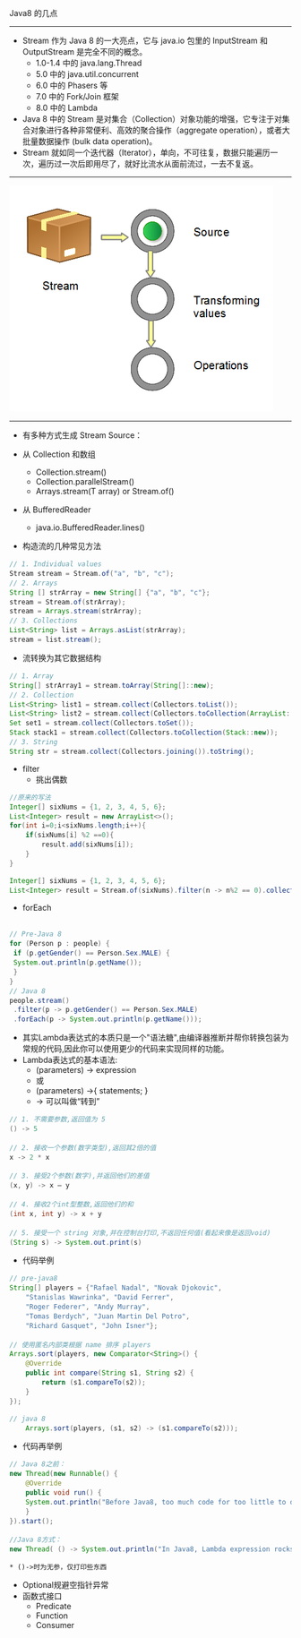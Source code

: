 Java8 的几点
*********
* Stream 作为 Java 8 的一大亮点，它与 java.io 包里的 InputStream 和 OutputStream 是完全不同的概念。
   * 1.0-1.4 中的 java.lang.Thread
   * 5.0 中的 java.util.concurrent
   * 6.0 中的 Phasers 等
   * 7.0 中的 Fork/Join 框架
   * 8.0 中的 Lambda
* Java 8 中的 Stream 是对集合（Collection）对象功能的增强，它专注于对集合对象进行各种非常便利、高效的聚合操作（aggregate operation），或者大批量数据操作 (bulk data operation)。
* Stream 就如同一个迭代器（Iterator），单向，不可往复，数据只能遍历一次，遍历过一次后即用尽了，就好比流水从面前流过，一去不复返。
-----

![Stream原理](img001.png "Stream原理")

----
* 有多种方式生成 Stream Source：

* 从 Collection 和数组
   * Collection.stream()
    * Collection.parallelStream()
    * Arrays.stream(T array) or Stream.of()
* 从 BufferedReader
   * java.io.BufferedReader.lines()

* 构造流的几种常见方法
```java
// 1. Individual values
Stream stream = Stream.of("a", "b", "c");
// 2. Arrays
String [] strArray = new String[] {"a", "b", "c"};
stream = Stream.of(strArray);
stream = Arrays.stream(strArray);
// 3. Collections
List<String> list = Arrays.asList(strArray);
stream = list.stream();
```

* 流转换为其它数据结构
```java
// 1. Array
String[] strArray1 = stream.toArray(String[]::new);
// 2. Collection
List<String> list1 = stream.collect(Collectors.toList());
List<String> list2 = stream.collect(Collectors.toCollection(ArrayList::new));
Set set1 = stream.collect(Collectors.toSet());
Stack stack1 = stream.collect(Collectors.toCollection(Stack::new));
// 3. String
String str = stream.collect(Collectors.joining()).toString();
```
* filter
    * 挑出偶数
```java
//原来的写法
Integer[] sixNums = {1, 2, 3, 4, 5, 6};
List<Integer> result = new ArrayList<>();
for(int i=0;i<sixNums.length;i++){
    if(sixNums[i] %2 ==0){
        result.add(sixNums[i]);
    }
}
```
```java
Integer[] sixNums = {1, 2, 3, 4, 5, 6};
List<Integer> result = Stream.of(sixNums).filter(n -> n%2 == 0).collect(Collectors.toList();
```
* forEach

```java

// Pre-Java 8
for (Person p : people) {
 if (p.getGender() == Person.Sex.MALE) {
 System.out.println(p.getName());
 }
} 
// Java 8
people.stream()
 .filter(p -> p.getGender() == Person.Sex.MALE)
 .forEach(p -> System.out.println(p.getName()));
```


* 其实Lambda表达式的本质只是一个"语法糖",由编译器推断并帮你转换包装为常规的代码,因此你可以使用更少的代码来实现同样的功能。
* Lambda表达式的基本语法:
    * (parameters) -> expression
     * 或
     * (parameters) ->{ statements; }
     * -> 可以叫做“转到”
```java
// 1. 不需要参数,返回值为 5  
() -> 5  
  
// 2. 接收一个参数(数字类型),返回其2倍的值  
x -> 2 * x  
  
// 3. 接受2个参数(数字),并返回他们的差值  
(x, y) -> x – y  
  
// 4. 接收2个int型整数,返回他们的和  
(int x, int y) -> x + y  
  
// 5. 接受一个 string 对象,并在控制台打印,不返回任何值(看起来像是返回void)  
(String s) -> System.out.print(s)  

```

* 代码举例
```java
// pre-java8
String[] players = {"Rafael Nadal", "Novak Djokovic",   
    "Stanislas Wawrinka", "David Ferrer",  
    "Roger Federer", "Andy Murray",  
    "Tomas Berdych", "Juan Martin Del Potro",  
    "Richard Gasquet", "John Isner"};  
   
// 使用匿名内部类根据 name 排序 players  
Arrays.sort(players, new Comparator<String>() {  
    @Override  
    public int compare(String s1, String s2) {  
        return (s1.compareTo(s2));  
    }  
});  
```

```java
// java 8
    Arrays.sort(players, (s1, s2) -> (s1.compareTo(s2)));
```


* 代码再举例
```java
// Java 8之前：
new Thread(new Runnable() {
    @Override
    public void run() {
    System.out.println("Before Java8, too much code for too little to do");
    }
}).start();

//Java 8方式：
new Thread( () -> System.out.println("In Java8, Lambda expression rocks !!") ).start();
```
    * ()->时为无参，仅打印些东西
    
    
* Optional规避空指针异常
* 函数式接口
    * Predicate
    * Function
    * Consumer
